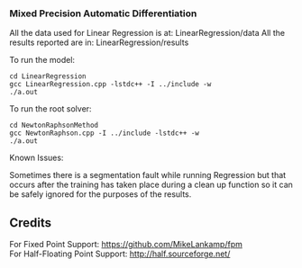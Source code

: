 ### Mixed Precision Automatic Differentiation

All the data used for Linear Regression is at: LinearRegression/data
All the results reported are in: LinearRegression/results

To run the model:  
```
cd LinearRegression  
gcc LinearRegression.cpp -lstdc++ -I ../include -w  
./a.out    
```

To run the root solver:  
```
cd NewtonRaphsonMethod  
gcc NewtonRaphson.cpp -I ../include -lstdc++ -w  
./a.out   
```


Known Issues:  

Sometimes there is a segmentation fault  while running Regression but that occurs after the training has taken place during a clean up function
so it can be safely ignored for the purposes of the results.


## Credits

For Fixed Point Support: https://github.com/MikeLankamp/fpm  
For Half-Floating Point Support: http://half.sourceforge.net/
